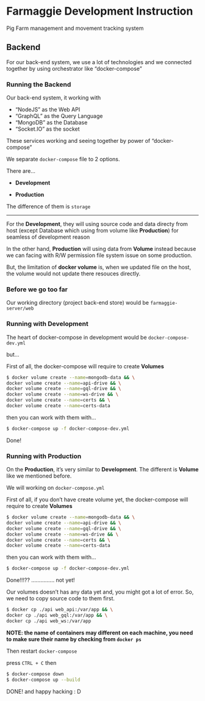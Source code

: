 # Farmaggie Development Instruction

Pig Farm management and movement tracking system



## Backend

For our back-end system, we use a lot of technologies and we connected together by using orchestrator like “docker-compose”



### Running the Backend

Our back-end system, it working with

- “NodeJS” as the Web API
- “GraphQL” as the Query Language
- “MongoDB” as the Database
- “Socket.IO” as the socket

These services working and seeing together by power of “docker-compose”



We separate `docker-compose` file to 2 options.

There are...

- **Development**

- **Production**



The difference of them is `storage`

---

For the **Development**, they will using source code and data directy from host (except Database which using from volume like **Production**) for seamless of development reason



In the other hand, **Production** will using data from **Volume** instead because we can facing with R/W permission file system issue on some production.



But, the limitation of **docker volume** is, when we updated file on the host, the volume would not update there resouces directly.



### Before we go too far

Our working directory (project back-end store) would be `farmaggie-server/web`



### Running with Development

The heart of docker-compose in development would be `docker-compose-dev.yml`



but...

First of all, the docker-compose will require to create **Volumes**

```bash
$ docker volume create --name=mongodb-data && \
docker volume create --name=api-drive && \
docker volume create --name=gql-drive && \
docker volume create --name=ws-drive && \
docker volume create --name=certs && \
docker volume create --name=certs-data
```

then you can work with them with...

```bash
$ docker-compose up -f docker-compose-dev.yml
```

Done!



### Running with Production

On the **Production**, it’s very similar to **Development**. The different is **Volume** like we mentioned before.



We will working on `docker-compose.yml`



First of all, if you don’t have create volume yet, the docker-compose will require to create **Volumes**

```bash
$ docker volume create --name=mongodb-data && \
docker volume create --name=api-drive && \
docker volume create --name=gql-drive && \
docker volume create --name=ws-drive && \
docker volume create --name=certs && \
docker volume create --name=certs-data
```

then you can work with them with...

```bash
$ docker-compose up -f docker-compose-dev.yml
```

Done!!!?? …………… not yet!

Our volumes doesn’t has any data yet and, you might got a lot of error. So, we need to copy source code to them first.

```bash
$ docker cp ./api web_api:/var/app && \
docker cp ./api web_gql:/var/app && \
docker cp ./api web_ws:/var/app
```

**NOTE: the name of containers may different on each machine, you need to make sure their name by checking from `docker ps`**



Then restart `docker-compose`

press `CTRL + C` then

```bash
$ docker-compose down
$ docker-compose up --build
```



DONE! and happy hacking : D